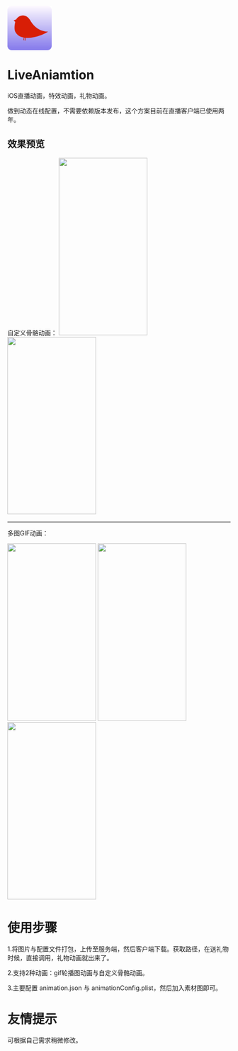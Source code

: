 
<img src="https://github.com/luoxiao/LiveAniamtion/blob/master/scrrenshot/logo.png?raw=true" width=100 height=100 div align=center />


# LiveAniamtion

iOS直播动画，特效动画，礼物动画。

做到动态在线配置，不需要依赖版本发布，这个方案目前在直播客户端已使用两年。


## 效果预览

自定义骨骼动画：
<img src="https://github.com/luoxiao/LiveAniamtion/blob/master/scrrenshot/%E5%B2%9B%E5%B1%BF.gif?raw=true" width=200 height=400 />
<img src="https://github.com/luoxiao/LiveAniamtion/blob/master/scrrenshot/%E9%82%AE%E8%BD%AE.gif?raw=true?raw=true" width=200 height=400 />

---
多图GIF动画：

<img src="https://github.com/luoxiao/LiveAniamtion/blob/master/scrrenshot/%E5%B7%A7%E5%85%8B%E5%8A%9B.gif?raw=true?raw=true?raw=true" width=200 height=400 />
<img src="https://github.com/luoxiao/LiveAniamtion/blob/master/scrrenshot/%E8%89%B2%E7%9C%AF%E7%9C%AF.gif?raw=true?raw=true?raw=true" width=200 height=400 />
<img src="https://github.com/luoxiao/LiveAniamtion/blob/master/scrrenshot/%E6%A1%83%E8%8A%B1.gif?raw=true?raw=true?raw=true?raw=true" width=200 height=400 />


# 使用步骤
1.将图片与配置文件打包，上传至服务端，然后客户端下载。获取路径，在送礼物时候，直接调用，礼物动画就出来了。

2.支持2种动画：gif轮播图动画与自定义骨骼动画。

3.主要配置 animation.json 与 animationConfig.plist，然后加入素材图即可。

# 友情提示
可根据自己需求稍微修改。
